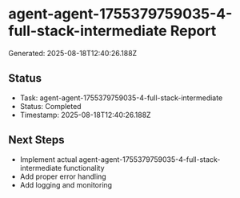 # agent-agent-1755379759035-4-full-stack-intermediate Report

Generated: 2025-08-18T12:40:26.188Z

## Status
- Task: agent-agent-1755379759035-4-full-stack-intermediate
- Status: Completed
- Timestamp: 2025-08-18T12:40:26.188Z

## Next Steps
- Implement actual agent-agent-1755379759035-4-full-stack-intermediate functionality
- Add proper error handling
- Add logging and monitoring
